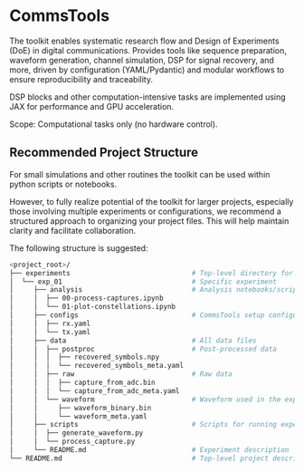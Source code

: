 # CommsTools

The toolkit enables systematic research flow and Design of Experiments (DoE) in digital communications. Provides tools like sequence preparation, waveform generation, channel simulation, DSP for signal recovery, and more, driven by configuration (YAML/Pydantic) and modular workflows to ensure reproducibility and traceability.

DSP blocks and other computation-intensive tasks are implemented using JAX for performance and GPU acceleration.

Scope: Computational tasks only (no hardware control).

## Recommended Project Structure

For small simulations and other routines the toolkit can be used within python scripts or notebooks.

However, to fully realize potential of the toolkit for larger projects, especially those involving multiple experiments or configurations, we recommend a structured approach to organizing your project files. This will help maintain clarity and facilitate collaboration.

The following structure is suggested:

```bash
<project_root>/
├── experiments                              # Top-level directory for experiments
│  └── exp_01                                # Specific experiment
│     ├── analysis                           # Analysis notebooks/scripts and output files
│     │  ├── 00-process-captures.ipynb
│     │  └── 01-plot-constellations.ipynb
│     ├── configs                            # CommsTools setup configuration files
│     │  ├── rx.yaml
│     │  └── tx.yaml
│     ├── data                               # All data files
│     │  ├── postproc                        # Post-processed data
│     │  │  ├── recovered_symbols.npy
│     │  │  └── recovered_symbols_meta.yaml
│     │  ├── raw                             # Raw data
│     │  │  ├── capture_from_adc.bin
│     │  │  └── capture_from_adc_meta.yaml
│     │  └── waveform                        # Waveform used in the experiment 
│     │     ├── waveform_binary.bin
│     │     └── waveform_meta.yaml
│     ├── scripts                            # Scripts for running experiment
│     │  ├── generate_waveform.py
│     │  └── process_capture.py
│     └── README.md                          # Experiment description
└── README.md                                # Top-level project description
```

